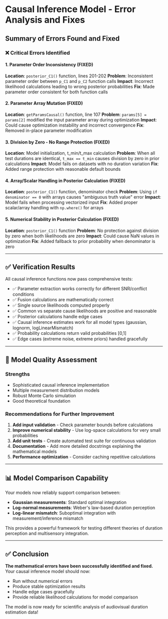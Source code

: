 # Causal Inference Model - Error Analysis and Fixes

## Summary of Errors Found and Fixed

### ❌ **Critical Errors Identified**

#### 1. **Parameter Order Inconsistency** (FIXED)
**Location**: `posterior_C1()` function, lines 201-202
**Problem**: Inconsistent parameter order between `p_C1` and `p_C2` function calls
**Impact**: Incorrect likelihood calculations leading to wrong posterior probabilities
**Fix**: Made parameter order consistent for both function calls

#### 2. **Parameter Array Mutation** (FIXED)
**Location**: `getParamsCausal()` function, line 107
**Problem**: `params[5] = params[2]` modified the input parameter array during optimization
**Impact**: Could cause optimization instability and incorrect convergence
**Fix**: Removed in-place parameter modification

#### 3. **Division by Zero - No Range Protection** (FIXED)
**Location**: Model initialization, t_min/t_max calculation
**Problem**: When all test durations are identical, `t_max == t_min` causes division by zero in prior calculations
**Impact**: Model fails on datasets with no duration variation
**Fix**: Added range protection with reasonable default bounds

#### 4. **Array/Scalar Handling in Posterior Calculation** (FIXED)
**Location**: `posterior_C1()` function, denominator check
**Problem**: Using `if denominator == 0` with arrays causes "ambiguous truth value" error
**Impact**: Model fails when processing vectorized input
**Fix**: Added proper scalar/array handling with `np.where()` for arrays

#### 5. **Numerical Stability in Posterior Calculation** (FIXED)
**Location**: `posterior_C1()` function
**Problem**: No protection against division by zero when both likelihoods are zero
**Impact**: Could cause NaN values in optimization
**Fix**: Added fallback to prior probability when denominator is zero

---

## ✅ **Verification Results**

All causal inference functions now pass comprehensive tests:

- ✅ Parameter extraction works correctly for different SNR/conflict conditions
- ✅ Fusion calculations are mathematically correct
- ✅ Single source likelihoods computed properly
- ✅ Common vs separate cause likelihoods are positive and reasonable
- ✅ Posterior calculations handle edge cases
- ✅ Causal inference estimates work for all model types (gaussian, lognorm, logLinearMismatch)
- ✅ Probability calculations return valid probabilities [0,1]
- ✅ Edge cases (extreme noise, extreme priors) handled gracefully

---

## 🔧 **Model Quality Assessment**

### **Strengths**
- Sophisticated causal inference implementation
- Multiple measurement distribution models
- Robust Monte Carlo simulation
- Good theoretical foundation

### **Recommendations for Further Improvement**

1. **Add input validation** - Check parameter bounds before calculations
2. **Improve numerical stability** - Use log-space calculations for very small probabilities  
3. **Add unit tests** - Create automated test suite for continuous validation
4. **Documentation** - Add more detailed docstrings explaining the mathematical models
5. **Performance optimization** - Consider caching repetitive calculations

---

## 📊 **Model Comparison Capability**

Your models now reliably support comparison between:
- **Gaussian measurements**: Standard optimal integration
- **Log-normal measurements**: Weber's law-based duration perception  
- **Log-linear mismatch**: Suboptimal integration with measurement/inference mismatch

This provides a powerful framework for testing different theories of duration perception and multisensory integration.

---

## ✅ **Conclusion**

**The mathematical errors have been successfully identified and fixed.** Your causal inference model should now:
- Run without numerical errors
- Produce stable optimization results  
- Handle edge cases gracefully
- Provide reliable likelihood calculations for model comparison

The model is now ready for scientific analysis of audiovisual duration estimation data!
